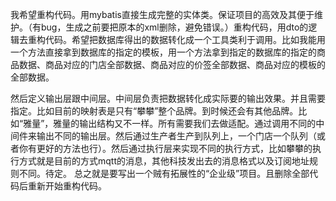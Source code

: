 我希望重构代码。用mybatis直接生成完整的实体类。保证项目的高效及其便于维护。（有bug，生成之前要把原本的xml删除，避免错误。）重构代码，用dto的逻辑去重构代码。希望把数据库得出的数据转化成一个工具类利于调用。比如我能用一个方法直接拿到数据库的指定的模板，用一个方法拿到指定的数据库的指定的商品数据、商品对应的门店全部数据、商品对应的价签全部数据、商品对应的模板的全部数据。

然后定义输出层跟中间层。中间层负责把数据转化成实际要的输出效果。并且需要指定。比如目前的映射表是只有“攀攀”整个品牌。到时候还会有其他品牌。比如“雅量”，雅量的输出结构又不一样。所有需要我们去做适配。通过调用不同的中间件来输出不同的输出层。然后通过生产者生产到队列上，一个门店一个队列（或者你有更好的方法也行）。然后通过执行层来实现不同的执行方式，比如攀攀的执行方式就是目前的方式mqtt的消息，其他科技发出去的消息格式以及订阅地址规则不同。待定。
总之就是要写出一个贼有拓展性的“企业级”项目。且删除全部代码后重新开始重构代码。